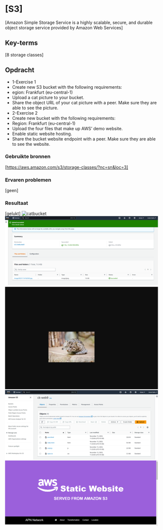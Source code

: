# [S3]
[Amazon Simple Storage Service is a highly scalable, secure, and durable object storage service provided by Amazon Web Services]

## Key-terms
[8 storage classes]

## Opdracht
- 1-Exercise 1
 - Create new S3 bucket with the following requirements:
 - egion: Frankfurt (eu-central-1)
 - Upload a cat picture to your bucket.
 - Share the object URL of your cat picture with a peer. Make sure they are able to see the picture.
- 2-Exercise 2
 - Create new bucket with the following requirements:
 - Region: Frankfurt (eu-central-1)
 - Upload the four files that make up AWS’ demo website.
 - Enable static website hosting.
 - Share the bucket website endpoint with a peer. Make sure they are able to see the website.
### Gebruikte bronnen
[https://aws.amazon.com/s3/storage-classes/?nc=sn&loc=3]

### Ervaren problemen
[geen]

### Resultaat
[gelukt]
![catbucket](/techgrounds-ZuhairBatha-main/techgrounds-ZuhairBatha/00_includes/AWS%201/AWS1-5.1.png)
![catimage](../00_includes/AWS%201/AWS1-5.2.png)
![cat](.././00_includes/AWS%201/AWS1-5.3.png)
![fileweb](../././00_includes/AWS%201/AWS1-5.4.png)
![awsweb](../././00_includes/AWS%201/AWS1-5.5.png)